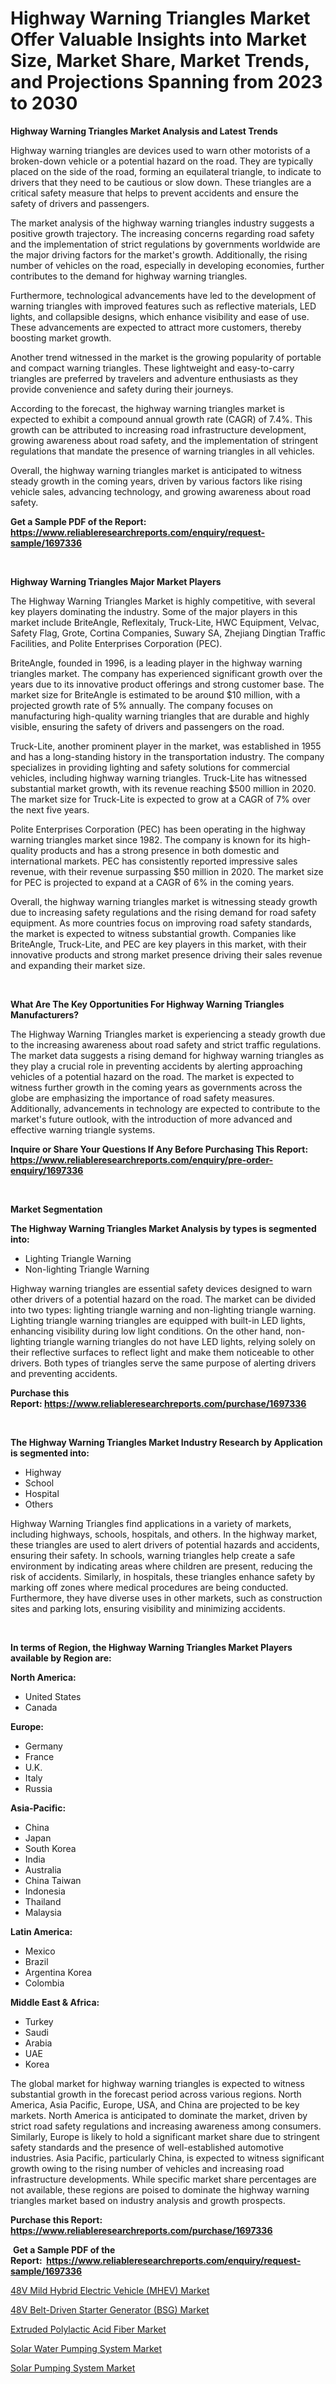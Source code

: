 <p><h1>Highway Warning Triangles Market Offer Valuable Insights into Market Size, Market Share, Market Trends, and Projections Spanning from 2023 to 2030</h1></p><p><strong>Highway Warning Triangles Market Analysis and Latest Trends</strong></p>
<p><p>Highway warning triangles are devices used to warn other motorists of a broken-down vehicle or a potential hazard on the road. They are typically placed on the side of the road, forming an equilateral triangle, to indicate to drivers that they need to be cautious or slow down. These triangles are a critical safety measure that helps to prevent accidents and ensure the safety of drivers and passengers.</p><p>The market analysis of the highway warning triangles industry suggests a positive growth trajectory. The increasing concerns regarding road safety and the implementation of strict regulations by governments worldwide are the major driving factors for the market's growth. Additionally, the rising number of vehicles on the road, especially in developing economies, further contributes to the demand for highway warning triangles.</p><p>Furthermore, technological advancements have led to the development of warning triangles with improved features such as reflective materials, LED lights, and collapsible designs, which enhance visibility and ease of use. These advancements are expected to attract more customers, thereby boosting market growth.</p><p>Another trend witnessed in the market is the growing popularity of portable and compact warning triangles. These lightweight and easy-to-carry triangles are preferred by travelers and adventure enthusiasts as they provide convenience and safety during their journeys.</p><p>According to the forecast, the highway warning triangles market is expected to exhibit a compound annual growth rate (CAGR) of 7.4%. This growth can be attributed to increasing road infrastructure development, growing awareness about road safety, and the implementation of stringent regulations that mandate the presence of warning triangles in all vehicles.</p><p>Overall, the highway warning triangles market is anticipated to witness steady growth in the coming years, driven by various factors like rising vehicle sales, advancing technology, and growing awareness about road safety.</p></p>
<p><strong>Get a Sample PDF of the Report:&nbsp; <a href="https://www.reliableresearchreports.com/enquiry/request-sample/1697336">https://www.reliableresearchreports.com/enquiry/request-sample/1697336</a></strong></p>
<p>&nbsp;</p>
<p><strong>Highway Warning Triangles Major Market Players</strong></p>
<p><p>The Highway Warning Triangles Market is highly competitive, with several key players dominating the industry. Some of the major players in this market include BriteAngle, Reflexitaly, Truck-Lite, HWC Equipment, Velvac, Safety Flag, Grote, Cortina Companies, Suwary SA, Zhejiang Dingtian Traffic Facilities, and Polite Enterprises Corporation (PEC).</p><p>BriteAngle, founded in 1996, is a leading player in the highway warning triangles market. The company has experienced significant growth over the years due to its innovative product offerings and strong customer base. The market size for BriteAngle is estimated to be around $10 million, with a projected growth rate of 5% annually. The company focuses on manufacturing high-quality warning triangles that are durable and highly visible, ensuring the safety of drivers and passengers on the road.</p><p>Truck-Lite, another prominent player in the market, was established in 1955 and has a long-standing history in the transportation industry. The company specializes in providing lighting and safety solutions for commercial vehicles, including highway warning triangles. Truck-Lite has witnessed substantial market growth, with its revenue reaching $500 million in 2020. The market size for Truck-Lite is expected to grow at a CAGR of 7% over the next five years.</p><p>Polite Enterprises Corporation (PEC) has been operating in the highway warning triangles market since 1982. The company is known for its high-quality products and has a strong presence in both domestic and international markets. PEC has consistently reported impressive sales revenue, with their revenue surpassing $50 million in 2020. The market size for PEC is projected to expand at a CAGR of 6% in the coming years.</p><p>Overall, the highway warning triangles market is witnessing steady growth due to increasing safety regulations and the rising demand for road safety equipment. As more countries focus on improving road safety standards, the market is expected to witness substantial growth. Companies like BriteAngle, Truck-Lite, and PEC are key players in this market, with their innovative products and strong market presence driving their sales revenue and expanding their market size.</p></p>
<p>&nbsp;</p>
<p><strong>What Are The Key Opportunities For Highway Warning Triangles Manufacturers?</strong></p>
<p><p>The Highway Warning Triangles market is experiencing a steady growth due to the increasing awareness about road safety and strict traffic regulations. The market data suggests a rising demand for highway warning triangles as they play a crucial role in preventing accidents by alerting approaching vehicles of a potential hazard on the road. The market is expected to witness further growth in the coming years as governments across the globe are emphasizing the importance of road safety measures. Additionally, advancements in technology are expected to contribute to the market's future outlook, with the introduction of more advanced and effective warning triangle systems.</p></p>
<p><strong>Inquire or Share Your Questions If Any Before Purchasing This Report: <a href="https://www.reliableresearchreports.com/enquiry/pre-order-enquiry/1697336">https://www.reliableresearchreports.com/enquiry/pre-order-enquiry/1697336</a></strong></p>
<p>&nbsp;</p>
<p><strong>Market Segmentation</strong></p>
<p><strong>The Highway Warning Triangles Market Analysis by types is segmented into:</strong></p>
<p><ul><li>Lighting Triangle Warning</li><li>Non-lighting Triangle Warning</li></ul></p>
<p><p>Highway warning triangles are essential safety devices designed to warn other drivers of a potential hazard on the road. The market can be divided into two types: lighting triangle warning and non-lighting triangle warning. Lighting triangle warning triangles are equipped with built-in LED lights, enhancing visibility during low light conditions. On the other hand, non-lighting triangle warning triangles do not have LED lights, relying solely on their reflective surfaces to reflect light and make them noticeable to other drivers. Both types of triangles serve the same purpose of alerting drivers and preventing accidents.</p></p>
<p><strong>Purchase this Report:&nbsp;<a href="https://www.reliableresearchreports.com/purchase/1697336">https://www.reliableresearchreports.com/purchase/1697336</a></strong></p>
<p>&nbsp;</p>
<p><strong>The Highway Warning Triangles Market Industry Research by Application is segmented into:</strong></p>
<p><ul><li>Highway</li><li>School</li><li>Hospital</li><li>Others</li></ul></p>
<p><p>Highway Warning Triangles find applications in a variety of markets, including highways, schools, hospitals, and others. In the highway market, these triangles are used to alert drivers of potential hazards and accidents, ensuring their safety. In schools, warning triangles help create a safe environment by indicating areas where children are present, reducing the risk of accidents. Similarly, in hospitals, these triangles enhance safety by marking off zones where medical procedures are being conducted. Furthermore, they have diverse uses in other markets, such as construction sites and parking lots, ensuring visibility and minimizing accidents.</p></p>
<p>&nbsp;</p>
<p><strong>In terms of Region, the Highway Warning Triangles Market Players available by Region are:</strong></p>
<p>
    <p> <strong> North America: </strong>
        <ul>
            <li>United States</li>
            <li>Canada</li>
        </ul>
        </p> 
    <p> <strong> Europe: </strong>
        <ul>
            <li>Germany</li>
            <li>France</li>
            <li>U.K.</li>
            <li>Italy</li>
            <li>Russia</li>
        </ul>
        </p> 
    <p> <strong> Asia-Pacific: </strong>
        <ul>
            <li>China</li>
            <li>Japan</li>
            <li>South Korea</li>
            <li>India</li>
            <li>Australia</li>
            <li>China Taiwan</li>
            <li>Indonesia</li>
            <li>Thailand</li>
            <li>Malaysia</li>
        </ul>
        </p> 
    <p> <strong> Latin America: </strong>
        <ul>
            <li>Mexico</li>
            <li>Brazil</li>
            <li>Argentina Korea</li>
            <li>Colombia</li>
        </ul>
        </p> 
    <p> <strong> Middle East & Africa: </strong>
        <ul>
            <li>Turkey</li>
            <li>Saudi</li>
            <li>Arabia</li>
            <li>UAE</li>
            <li>Korea</li>
        </ul>
    </p>
    </p>
<p><p>The global market for highway warning triangles is expected to witness substantial growth in the forecast period across various regions. North America, Asia Pacific, Europe, USA, and China are projected to be key markets. North America is anticipated to dominate the market, driven by strict road safety regulations and increasing awareness among consumers. Similarly, Europe is likely to hold a significant market share due to stringent safety standards and the presence of well-established automotive industries. Asia Pacific, particularly China, is expected to witness significant growth owing to the rising number of vehicles and increasing road infrastructure developments. While specific market share percentages are not available, these regions are poised to dominate the highway warning triangles market based on industry analysis and growth prospects.</p></p>
<p><strong>Purchase this Report: <a href="https://www.reliableresearchreports.com/purchase/1697336">https://www.reliableresearchreports.com/purchase/1697336</a></strong></p>
<p>&nbsp;<strong>Get a Sample PDF of the Report:&nbsp;&nbsp;<a href="https://www.reliableresearchreports.com/enquiry/request-sample/1697336">https://www.reliableresearchreports.com/enquiry/request-sample/1697336</a></strong></p>
<p><strong></strong></p>
<p><p><a href="https://www.linkedin.com/pulse/48v-mild-hybrid-electric-vehicle-mhev-market-insights-players-tamge/">48V Mild Hybrid Electric Vehicle (MHEV) Market</a></p><p><a href="https://www.linkedin.com/pulse/decoding-48v-belt-driven-starter-generator-bsg-market-deep-aq3ie/">48V Belt-Driven Starter Generator (BSG) Market</a></p><p><a href="https://medium.com/@adeafrashri2022/extruded-polylactic-acid-fiber-market-comprehensive-assessment-by-type-application-and-geography-f73bebe1ab55">Extruded Polylactic Acid Fiber Market</a></p><p><a href="https://github.com/scarol104/Market-Research-Report-List-1/blob/main/solar-water-pumping-system-market.md">Solar Water Pumping System Market</a></p><p><a href="https://github.com/deliacustodio40/Market-Research-Report-List-1/blob/main/solar-pumping-system-market.md">Solar Pumping System Market</a></p></p>